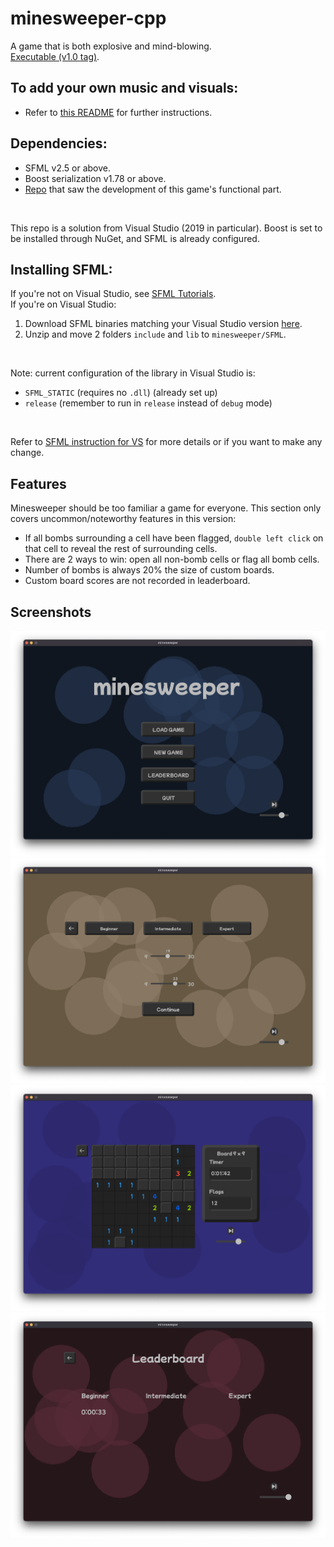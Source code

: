 # minesweeper-cpp
A game that is both explosive and mind-blowing.<br>
[Executable (v1.0 tag)](https://github.com/sxweetlollipop2912/minesweeper-cpp/releases/tag/v1.0).

## To add your own music and visuals:
- Refer to [this README](https://github.com/sxweetlollipop2912/minesweeper-cpp/blob/main/game_release/windows/assets/music/README.md) for further instructions.

## Dependencies:
- SFML v2.5 or above.
- Boost serialization v1.78 or above.
- [Repo](https://github.com/phatalways-sleeping/firstgame_Minesweeper) that saw the development of this game's functional part.
<br>

This repo is a solution from Visual Studio (2019 in particular). Boost is set to be installed through NuGet, and SFML is already configured.

## Installing SFML:
If you're not on Visual Studio, see [SFML Tutorials](https://www.sfml-dev.org/tutorials/2.5/).
<br>
If you're on Visual Studio:
1. Download SFML binaries matching your Visual Studio version [here](https://www.sfml-dev.org/download/sfml/2.5.1/).
2. Unzip and move 2 folders `include` and `lib` to `minesweeper/SFML`.
<br>

Note: current configuration of the library in Visual Studio is:
- `SFML_STATIC` (requires no `.dll`) (already set up)
- `release` (remember to run in `release` instead of `debug` mode)
<br>

Refer to [SFML instruction for VS](https://www.sfml-dev.org/tutorials/2.5/start-vc.php) for more details or if you want to make any change.

## Features
Minesweeper should be too familiar a game for everyone. This section only covers uncommon/noteworthy features in this version:
- If all bombs surrounding a cell have been flagged, `double left click` on that cell to reveal the rest of surrounding cells.
- There are 2 ways to win: open all non-bomb cells or flag all bomb cells.
- Number of bombs is always 20% the size of custom boards.
- Custom board scores are not recorded in leaderboard.

## Screenshots
<img src="https://github.com/sxweetlollipop2912/minesweeper-cpp/blob/main/game_release/screenshots/menu.png" alt="menu" width="600"/>
<img src="https://github.com/sxweetlollipop2912/minesweeper-cpp/blob/main/game_release/screenshots/difficulty.png" alt="difficulty" width="600"/>
<img src="https://github.com/sxweetlollipop2912/minesweeper-cpp/blob/main/game_release/screenshots/ingame.png" alt="in-game" width="600"/>
<img src="https://github.com/sxweetlollipop2912/minesweeper-cpp/blob/main/game_release/screenshots/leaderboard.png" alt="leaderboard" width="600"/>
